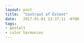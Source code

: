 ```yaml
---
layout: post
title:  "Contrast of Extent"
date:   2017-01-01 13:37:11 -0700
tags:
- gestalt
- color harmonies
---
```

